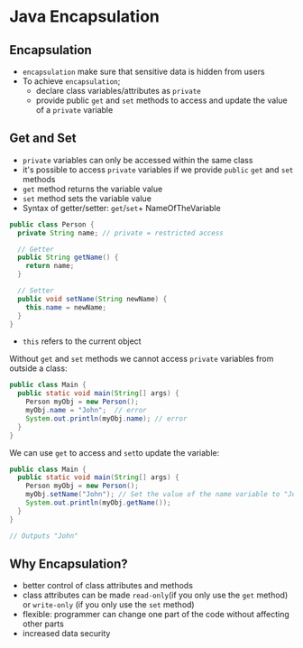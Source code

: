 # Java Encapsulation

## Encapsulation

- `encapsulation` make sure that sensitive data is hidden from users
- To achieve `encapsulation`;
    - declare class variables/attributes as `private`
    - provide public `get` and `set` methods to access and update the value of a `private` variable

## Get and Set

- `private` variables can only be accessed within the same class
- it's possible to access `private` variables if we provide `public` `get` and `set` methods
- `get` method returns the variable value
- `set` method sets the variable value
- Syntax of getter/setter: `get`/`set`+ NameOfTheVariable

```java
public class Person {
  private String name; // private = restricted access

  // Getter
  public String getName() {
    return name;
  }

  // Setter
  public void setName(String newName) {
    this.name = newName;
  }
}
```
- `this` refers to the current object

Without `get` and `set` methods we cannot access `private` variables from outside a class:

```java
public class Main {
  public static void main(String[] args) {
    Person myObj = new Person();
    myObj.name = "John";  // error
    System.out.println(myObj.name); // error 
  }
}
```

We can use `get` to access and `set`to update the variable:

```java
public class Main {
  public static void main(String[] args) {
    Person myObj = new Person();
    myObj.setName("John"); // Set the value of the name variable to "John"
    System.out.println(myObj.getName());
  }
}

// Outputs "John"
```

## Why Encapsulation?

- better control of class attributes and methods
- class attributes can be made `read-only`(if you only use the `get` method) or `write-only` (if you only use the 
  `set` method)
- flexible: programmer can change one part of the code without affecting other parts
- increased data security